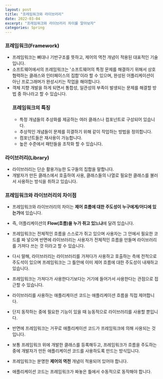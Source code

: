```yaml
---
layout: post
title: "프레임워크와 라이브러리"
date: 2022-03-04
excerpt: "프레임워크와 라이브러리 차이를 알아보자"
categories: Spring
---
```


### 프레임워크(Framework)

- 프레임워크는 뼈대나 기반구조를 뜻하고, 제어의 역전 개념이 적용된 대표적인 기술입니다.
- 소프트웨어에서의 프레임워크는 '소프트웨어의 특정 문제를 해결하기 위해서 상호 협력하는 클래스와 인터페이스의 집합'이라 할 수 있으며, 완성된 어플리케이션이 아닌 프로그래머가 완성시키는 작업을 해야합니다.
- 객체 지향 개발을 하게 되면서 통합성, 일관성의 부족이 발생되는 문제를 해결할 방법 중 하나라고 할 수 있습니다.
  ### 프레임워크의 특징
  - 특정 개념들의 추상화를 제공하는 여러 클래스나 컴포넌트로 구성되어 있습니다.
  - 추상적인 개념들이 문제를 히결하기 위해 같이 작업하는 방법을 정의합니다.
  - 컴포넌트들은 재사용이 가능합니다.
  - 높은 수준에서 패턴들을 조작화 할 수 있습니다.

### 라이브러리(Library)

- 라이브러리는 단순 활용가능한 도구들의 집합을 말합니다.
- 개발자가 만든 클래스에서 호출하여 사용, 클래스들의 나열로 필요한 클래스를 불러서 사용하는 방식을 취하고 있습니다.

### 프레임워크와 라이브러리의 차이점

- 프레임워크와 라이브러리의 차이는 **제어 흐름에 대한 주도성이 누구에게/어디에 있는가**에 있습니다.

- 즉, 어플리케이션의 **Flow(흐름)을 누가 쥐고 있느냐**에 달려 있습니다.

- 프레임워크는 전체적인 흐름을 스스로가 쥐고 있으며 사용자는 그 안에서 필요한 코드를 짜 넣으며 반면에 라이브러리는 사용자가 전체적인 흐름을 만들며 라이브러리를 가져다 쓰는 것 이라고 할 수 있습니다.

- 다시 말해, 라이브러리는 라이브러리를 가져다가 사용하고 호출하는 측에 전적으로 주도석이 있으며 프레임워크는 그 틀안에 이미 제어 흐름에 대한 주도성이 내재하고 있습니다.

- 프레임워크는 가져다가 사용한다기보다는 거기에 들어가서 사용한다는 관점으로 접근할 수 있습니다.

- 라이브러리를 사용하는 애플리케이션 코드는 애플리케이션 흐름을 직접 제어합니다.

- 단지 동작하는 중에 필요한 기능이 있을 때 능동적으로 라이브러리를 사용할 뿐입니다.

- 반면에 프레임워크는 거꾸로 애플리케이션 코드가 프레임워크에 의해 사용되는 것입니다.

- 보통 프레임워크 위에 개발한 클래스를 등록해두고, 프레임워크가 흐름을 주도하는 중에 개발자가 만든 애플리케이션 코드를 사용하도록 만드는 방식입니다.

- 프레임워크는 분명한 **제어의 역전** 개념이 적용되어 있어야 합니다.

- 애플리케이션 코드는 프레임워크가 짜놓은 틀에서 수동적으로 동작해야 합니다.
